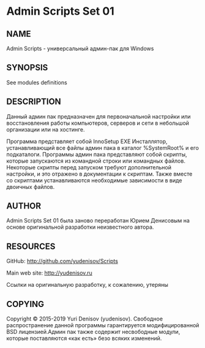 ﻿# Admin Scripts Set 01

## NAME

Admin Scripts - универсальный админ-пак для Windows

## SYNOPSIS

See modules definitions

## DESCRIPTION

Данный админ пак предназначен для первоначальной настройки или восстановления работы компьютеров, серверов и сети в небольшой организации или на хостинге.

Программа представляет собой InnoSetup EXE Инсталлятор, устанавливающий все файлы админ пака в каталог %SystemRoot% и его подкаталоги. Программы админ пака представляют собой скрипты, которые запускаются из командной строки или командных файлов. Некоторые скрипты перед запуском требуют дополнительной настройки, и это отражено в документации к скриптам. Также вместе со скриптами устанавливаются необходимые зависимости в виде двоичных файлов.

## AUTHOR

Admin Scripts Set 01 была заново переработан Юрием Денисовым 
на основе оригинальной разработки неизвестного автора.

## RESOURCES

GitHub: <http://github.com/yudenisov/Scripts>

Main web site: <http://yudenisov.ru>

Ссылки на оригинальную разработку, к сожалению, утеряны

## COPYING

Copyright © 2015-2019 Yuri Denisov (yudenisov). Свободное
распространение данной программы гарантируется
модифицированной BSD лицензией.Админ пак также содержит 
несвободные модули, которые поставляются «как есть» 
безо всяких изменений.
